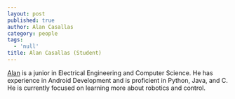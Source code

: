 ```yaml
---
layout: post
published: true
author: Alan Casallas
category: people
tags:
  - 'null'
title: Alan Casallas (Student)
---
```



[Alan](https://github.com/acasallas) is a junior in Electrical Engineering and Computer Science. He has experience in Android Development and is proficient in Python, Java, and C. He is currently focused on learning more about robotics and control.
